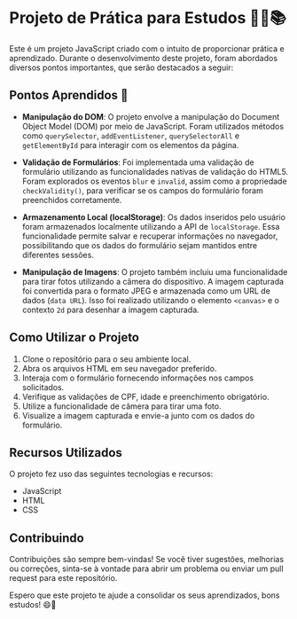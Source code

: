# Projeto de Prática para Estudos 👨‍💻📚

Este é um projeto JavaScript criado com o intuito de proporcionar prática e aprendizado. Durante o desenvolvimento deste projeto, foram abordados diversos pontos importantes, que serão destacados a seguir:

## Pontos Aprendidos 🧠

- **Manipulação do DOM**: O projeto envolve a manipulação do Document Object Model (DOM) por meio de JavaScript. Foram utilizados métodos como `querySelector`, `addEventListener`, `querySelectorAll` e `getElementById` para interagir com os elementos da página.

- **Validação de Formulários**: Foi implementada uma validação de formulário utilizando as funcionalidades nativas de validação do HTML5. Foram explorados os eventos `blur` e `invalid`, assim como a propriedade `checkValidity()`, para verificar se os campos do formulário foram preenchidos corretamente.

- **Armazenamento Local (localStorage)**: Os dados inseridos pelo usuário foram armazenados localmente utilizando a API de `localStorage`. Essa funcionalidade permite salvar e recuperar informações no navegador, possibilitando que os dados do formulário sejam mantidos entre diferentes sessões.

- **Manipulação de Imagens**: O projeto também incluiu uma funcionalidade para tirar fotos utilizando a câmera do dispositivo. A imagem capturada foi convertida para o formato JPEG e armazenada como um URL de dados (`data URL`). Isso foi realizado utilizando o elemento `<canvas>` e o contexto `2d` para desenhar a imagem capturada.


## Como Utilizar o Projeto

1. Clone o repositório para o seu ambiente local.
2. Abra os arquivos HTML em seu navegador preferido.
3. Interaja com o formulário fornecendo informações nos campos solicitados.
4. Verifique as validações de CPF, idade e preenchimento obrigatório.
5. Utilize a funcionalidade de câmera para tirar uma foto.
6. Visualize a imagem capturada e envie-a junto com os dados do formulário.

## Recursos Utilizados

O projeto fez uso das seguintes tecnologias e recursos:

- JavaScript
- HTML
- CSS

## Contribuindo

Contribuições são sempre bem-vindas! Se você tiver sugestões, melhorias ou correções, sinta-se à vontade para abrir um problema ou enviar um pull request para este repositório.

Espero que este projeto te ajude a consolidar os seus aprendizados, bons estudos! 😄🚀
